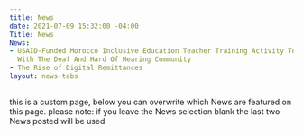 ```yaml
---
title: News
date: 2021-07-09 15:32:00 -04:00
Title: News
News:
- USAID-Funded Morocco Inclusive Education Teacher Training Activity To Focus On Learning
  With The Deaf And Hard Of Hearing Community
- The Rise of Digital Remittances
layout: news-tabs
---
```


this is a custom page, below you can overwrite which News are featured on this page.  please note: if you leave the News selection blank the last two News posted will be used